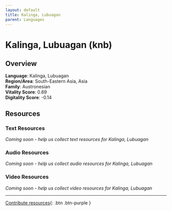 ```yaml
---
layout: default
title: Kalinga, Lubuagan
parent: Languages
---
```


# Kalinga, Lubuagan (knb)

## Overview

**Language**: Kalinga, Lubuagan  
**Region/Area**: South-Eastern Asia, Asia  
**Family**: Austronesian  
**Vitality Score**: 0.69  
**Digitality Score**: -0.14  

## Resources

### Text Resources
*Coming soon - help us collect text resources for Kalinga, Lubuagan*

### Audio Resources
*Coming soon - help us collect audio resources for Kalinga, Lubuagan*

### Video Resources
*Coming soon - help us collect video resources for Kalinga, Lubuagan*

---

[Contribute resources](https://fairtrain.github.io/){: .btn .btn-purple }
